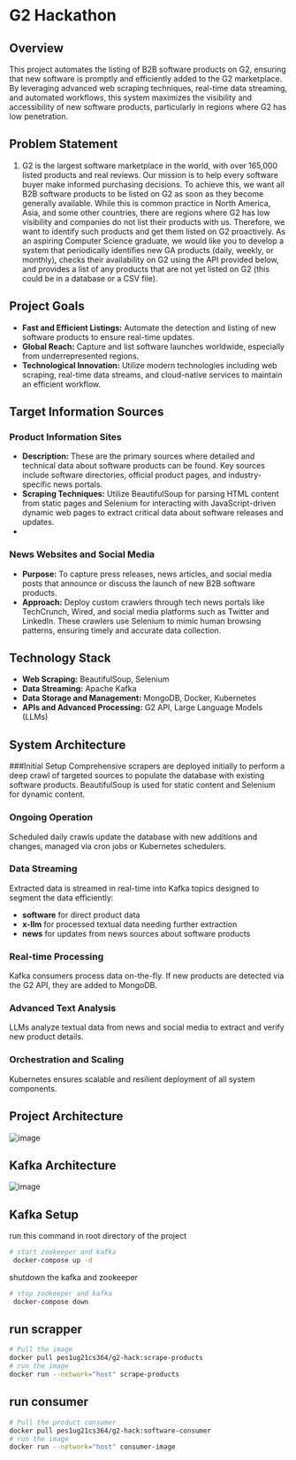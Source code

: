 # G2 Hackathon

## Overview

This project automates the listing of B2B software products on G2, ensuring that new software is promptly and efficiently added to the G2 marketplace. By leveraging advanced web scraping techniques, real-time data streaming, and automated workflows, this system maximizes the visibility and accessibility of new software products, particularly in regions where G2 has low penetration.

## Problem Statement
1. G2 is the largest software marketplace in the world, with over 165,000 listed products and
real reviews. Our mission is to help every software buyer make informed purchasing
decisions. To achieve this, we want all B2B software products to be listed on G2 as soon as
they become generally available. While this is common practice in North America, Asia,
and some other countries, there are regions where G2 has low visibility and companies do
not list their products with us. Therefore, we want to identify such products and get them
listed on G2 proactively.
As an aspiring Computer Science graduate, we would like you to develop a system that
periodically identifies new GA products (daily, weekly, or monthly), checks their availability
on G2 using the API provided below, and provides a list of any products that are not yet
listed on G2 (this could be in a database or a CSV file).

## Project Goals

- **Fast and Efficient Listings:** Automate the detection and listing of new software products to ensure real-time updates.
-  **Global Reach:** Capture and list software launches worldwide, especially from underrepresented regions.
-  **Technological Innovation:** Utilize modern technologies including web scraping, real-time data streams, and cloud-native services to maintain an efficient workflow.

 ## Target Information Sources
 
### Product Information Sites
- **Description:** These are the primary sources where detailed and technical data about software products can be found. Key sources include software directories, official product pages, and industry-specific news portals.
- **Scraping Techniques:** Utilize BeautifulSoup for parsing HTML content from static pages and Selenium for interacting with JavaScript-driven dynamic web pages to extract critical data about software releases and updates.
- 
### News Websites and Social Media
- **Purpose:** To capture press releases, news articles, and social media posts that announce or discuss the launch of new B2B software products.
- **Approach:** Deploy custom crawlers through tech news portals like TechCrunch, Wired, and social media platforms such as Twitter and LinkedIn. These crawlers use Selenium to mimic human browsing patterns, ensuring timely and accurate data collection.

## Technology Stack

- **Web Scraping:** BeautifulSoup, Selenium
- **Data Streaming:** Apache Kafka
- **Data Storage and Management:** MongoDB, Docker, Kubernetes
- **APIs and Advanced Processing:** G2 API, Large Language Models (LLMs)

## System Architecture

###Initial Setup
Comprehensive scrapers are deployed initially to perform a deep crawl of targeted sources to populate the database with existing software products. BeautifulSoup is used for static content and Selenium for dynamic content.

### Ongoing Operation
Scheduled daily crawls update the database with new additions and changes, managed via cron jobs or Kubernetes schedulers.

### Data Streaming
Extracted data is streamed in real-time into Kafka topics designed to segment the data efficiently:

- **software** for direct product data
- **x-llm** for processed textual data needing further extraction
- **news** for updates from news sources about software products
  
### Real-time Processing
Kafka consumers process data on-the-fly. If new products are detected via the G2 API, they are added to MongoDB.

### Advanced Text Analysis
LLMs analyze textual data from news and social media to extract and verify new product details.

### Orchestration and Scaling
Kubernetes ensures scalable and resilient deployment of all system components.


## Project Architecture
![image](https://github.com/Manoj-2702/G2Hack/assets/92267208/c6b9b71b-4540-45ab-b600-c4ede2bec064)

## Kafka Architecture
![image](https://github.com/Manoj-2702/G2Hack/assets/92267208/4ce38d65-ebe1-4a2f-8db8-ea07ac804fc9)



## Kafka Setup
run this command in root directory of the project
```bash
# start zookeeper and kafka
 docker-compose up -d
```
shutdown the kafka and zookeeper
```bash
# stop zookeeper and kafka
 docker-compose down
```

## run scrapper
```bash
# Pull the image
docker pull pes1ug21cs364/g2-hack:scrape-products
# run the image
docker run --network="host" scrape-products
```
## run consumer
```bash
# Pull the product consumer
docker pull pes1ug21cs364/g2-hack:software-consumer
# run the image
docker run --network="host" consumer-image
```




